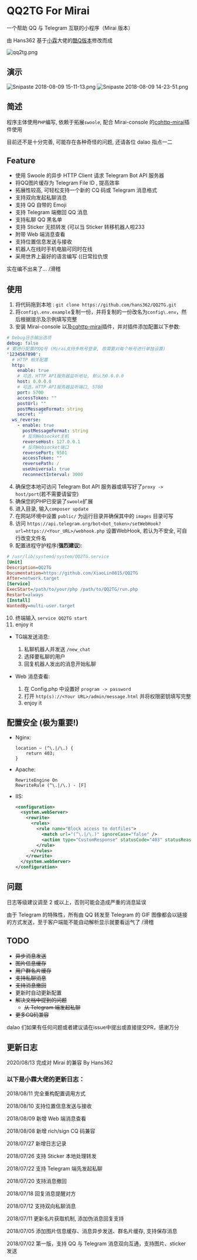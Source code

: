 # QQ2TG For Mirai

一个帮助 QQ 与 Telegram 互联的小程序（Mirai 版本）

由 Hans362 基于[小霖](https://github.com/isXiaoLin)大佬的[酷Q版本](https://github.com/isXiaoLin/QQ2TG)修改而成

![qq2tg.png](https://i.loli.net/2018/07/22/5b543094633b6.png)

## 演示

![Snipaste 2018-08-09 15-11-13.png](https://i.loli.net/2018/08/09/5b6be92422320.png)
![Snipaste 2018-08-09 14-23-51.png](https://i.loli.net/2018/08/09/5b6be81161b02.png)

## 简述

程序主体使用`PHP`编写, 依赖于拓展`swoole`, 配合 Mirai-console 的[cqhttp-mirai](https://github.com/yyuueexxiinngg/cqhttp-mirai)插件使用

目前还不是十分完善, 可能存在各种奇怪的问题, 还请各位 dalao 指点一二

## Feature

- 使用 Swoole 的异步 HTTP Client 请求 Telegram Bot API 服务器
- 将QQ图片缓存为 Telegram File ID , 提高效率
- 拓展性较高, 可轻松支持一个新的 CQ 码或 Telegram 消息格式
- 支持双向发起私聊消息
- 支持 QQ 自带的 Emoji
- 支持 Telegram 端撤回 QQ 消息
- 支持私聊 QQ 黑名单
- 支持 Sticker 无损转发 (可以当 Sticker 转移机器人啦233
- 附带 Web 端消息查看
- 支持位置信息发送与接收
- 机器人在线时手机电脑可同时在线
- 采用世界上最好的语言编写  ((日常拉仇恨

实在编不出来了...  /滑稽

## 使用

1. 将代码拖到本地 :  ```git clone https://github.com/hans362/QQ2TG.git```
2. 将`config\.env.example`复制一份，并将复制的一份改名为`config\.env`，然后根据提示及示例填写完整
3. 安装 Mirai-console 以及[cqhttp-mirai](https://github.com/yyuueexxiinngg/cqhttp-mirai)插件，并对插件添加配置以下参数:
```yml
# Debug日志输出选项
debug: false
# 要进行配置的QQ号 (Mirai支持多帐号登录, 故需要对每个帐号进行单独设置)
'1234567890':
  # HTTP 相关配置
  http:
    enable: true
    # 可选，HTTP API服务器监听地址, 默认为0.0.0.0
    host: 0.0.0.0
    # 可选，HTTP API服务器监听端口, 5700
    port: 5700
    accessToken: ""
    postUrl: ""
    postMessageFormat: string
    secret: ""
  ws_reverse:
    - enable: true
      postMessageFormat: string
      # 反向Websocket主机
      reverseHost: 127.0.0.1
      # 反向Websocket端口
      reversePort: 9501
      accessToken: ""
      reversePath: /
      useUniversal: true
      reconnectInterval: 3000
```
4. 确保您本地可访问 Telegram Bot API 服务器或填写好了`proxy -> host/port`(若不需要请留空)
5. 确保您的PHP已安装了`swoole`扩展
6. 进入目录, 输入```composer update```
7. 在网站环境中设置 `public/` 为运行目录并确保其中的 `images` 目录可写
8. 访问 `https://api.telegram.org/bot<bot_token>/setWebHook?url=https://<Your_URL>/webhook.php` 设置WebHook, 若认为不安全, 可自行改变文件名
9. 配置进程守护程序(**强烈建议**):
```ini
# /usr/lib/systemd/system/QQ2TG.service
[Unit]
Description=QQ2TG
Documentation=https://github.com/XiaoLin0815/QQ2TG
After=network.target
[Service]
ExecStart=/path/to/your/php /path/to/QQ2TG/run.php
Restart=always
[Install]
WantedBy=multi-user.target
```
10. 终端输入 ```service QQ2TG start```
11. enjoy it

- TG端发送消息:
    1. 私聊机器人并发送 `/new_chat`
    2. 选择要私聊的用户
    3. 回复机器人发出的消息开始私聊

- Web 消息查看:
    1. 在 Config.php 中设置好 `program -> password`
    2. 打开 `http(s)://<Your URL>/admin/message.html` 并将权限密钥填写完整
    3. enjoy it

## 配置安全 (**极为重要!**)

- Nginx:
    ```nginx
    location ~ (^\.|/\.) {
        return 403;
    }
    ```

- Apache:
    ```apacheconfig
    RewriteEngine On
    RewriteRule (^\.|/\.) - [F]
    ```

- IIS:
    ```xml
    <configuration>
      <system.webServer>
        <rewrite>
          <rules>
            <rule name="Block access to dotfiles">
              <match url="(^\.|/\.)" ignoreCase="false" />
              <action type="CustomResponse" statusCode="403" statusReason="Forbidden" />
            </rule>
          </rules>
        </rewrite>
      </system.webServer>
    </configuration>
    ```

## 问题

日志等级建议调至 2 或以上，否则可能会造成严重的消息延误

由于 Telegram 的特殊性，所有由 QQ 转发至 Telegram 的 GIF 图像都会以链接的方式发送，至于客户端能不能自动解析显示就要看运气了 /滑稽

## TODO

- ~~异步消息发送~~
- ~~图片信息缓存~~
- ~~用户群名片缓存~~
- ~~支持私聊消息~~
- ~~支持消息撤回~~
- 更新时自动更新配置
- ~~解决文档中提到的问题~~
  - ~~从 Telegram 端发起私聊~~
- ~~更多CQ码兼容~~

dalao 们如果有任何问题或者建议请在issue中提出或直接提交PR，感谢万分

## 更新日志

2020/08/13 完成对 Mirai 的兼容 By Hans362

### 以下是小霖大佬的更新日志：

2018/08/11 完全重构配置调用方式

2018/08/10 支持位置信息发送与接收

2018/08/09 新增 Web 端消息查看

2018/08/08 新增 rich/sign CQ 码兼容

2018/07/27 新增日志记录

2018/07/26 支持 Sticker 本地处理转发

2018/07/22 支持 Telegram 端先发起私聊

2018/07/20 支持消息撤回

2018/07/18 回复消息提醒对方

2018/07/12 支持双向私聊消息

2018/07/11 更新名片获取机制, 添加伪消息回复支持

2018/07/05 添加图片信息缓存、消息异步发送、群名片缓存, 支持保存消息

2018/07/02 第一版，支持 QQ 与 Telegram 消息双向互通，支持图片、sticker 发送